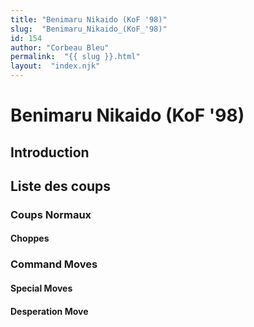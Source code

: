 ```yaml
---
title: "Benimaru Nikaido (KoF '98)"
slug:  "Benimaru_Nikaido_(KoF_'98)"
id: 154
author: "Corbeau Bleu"
permalink:  "{{ slug }}.html"
layout:  "index.njk"
---
```


# Benimaru Nikaido (KoF '98)

## Introduction

## Liste des coups

### Coups Normaux

#### Choppes

### Command Moves

#### Special Moves

#### Desperation Move
